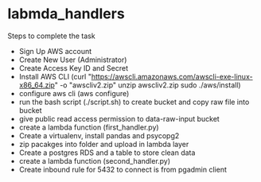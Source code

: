 # labmda_handlers
Steps to complete the task

* Sign Up AWS account
* Create New User (Administrator)
* Create Access Key ID and Secret
* Install AWS CLI (curl "https://awscli.amazonaws.com/awscli-exe-linux-x86_64.zip" -o "awscliv2.zip" unzip awscliv2.zip sudo ./aws/install)
* configure aws cli (aws configure)
* run the bash script (./script.sh) to create bucket and copy raw file into bucket
* give public read access permission to data-raw-input bucket
* create a lambda function (first_handler.py)
* Create a virtualenv, install pandas and psycopg2
* zip pacakges into folder and upload in lambda layer
* Create a postgres RDS and a table to store clean data
* create a lambda function (second_handler.py)
* Create inbound rule for 5432 to connect is from pgadmin client
